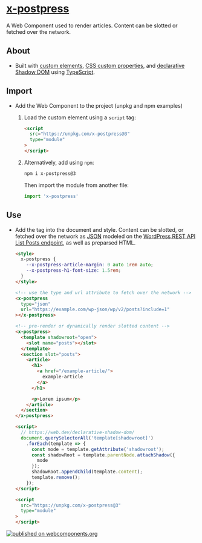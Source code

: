 # [x-postpress](https://kherrick.github.io/x-postpress/)

A Web Component used to render articles. Content can be slotted or fetched over the network.

## About

* Built with [custom elements](https://developer.mozilla.org/en-US/docs/Web/API/Window/customElements), [CSS custom properties](https://developer.mozilla.org/en-US/docs/Web/CSS/Using_CSS_custom_properties), and [declarative Shadow DOM](https://web.dev/declarative-shadow-dom/) using [TypeScript](https://www.typescriptlang.org/).

## Import

* Add the Web Component to the project (unpkg and npm examples)
  1. Load the custom element using a `script` tag:
      ```html
      <script
        src="https://unpkg.com/x-postpress@3"
        type="module"
      >
      </script>
      ```
  2. Alternatively, add using `npm`:
      ```bash
      npm i x-postpress@3
      ```
      Then import the module from another file:

      ```javascript
      import 'x-postpress'
      ```

## Use

* Add the tag into the document and style. Content can be slotted, or fetched over the network as [JSON](https://www.json.org/json-en.html) modeled on the [WordPress REST API](https://developer.wordpress.org/rest-api/) [List Posts endpoint](https://developer.wordpress.org/rest-api/reference/posts/#list-posts), as well as preparsed HTML.

  ```html
  <style>
    x-postpress {
      --x-postpress-article-margin: 0 auto 1rem auto;
      --x-postpress-h1-font-size: 1.5rem;
    }
  </style>

  <!-- use the type and url attribute to fetch over the network -->
  <x-postpress
    type="json"
    url="https://example.com/wp-json/wp/v2/posts?include=1"
  ></x-postpress>

  <!-- pre-render or dynamically render slotted content -->
  <x-postpress>
    <template shadowroot="open">
      <slot name="posts"></slot>
    </template>
    <section slot="posts">
      <article>
        <h1>
          <a href="/example-article/">
            example-article
          </a>
        </h1>

        <p>Lorem ipsum</p>
      </article>
    </section>
  </x-postpress>

  <script>
    // https://web.dev/declarative-shadow-dom/
    document.querySelectorAll('template[shadowroot]')
      .forEach(template => {
        const mode = template.getAttribute('shadowroot');
        const shadowRoot = template.parentNode.attachShadow({
          mode
        });
        shadowRoot.appendChild(template.content);
        template.remove();
      });
  </script>

  <script
    src="https://unpkg.com/x-postpress@3"
    type="module"
  >
  </script>
  ```

<div>
  <a href="https://www.webcomponents.org/element/x-postpress">
    <img
      alt="published on webcomponents.org"
      src="https://img.shields.io/badge/webcomponents.org-published-blue.png"
    />
  </a>
</div>
